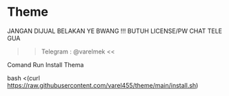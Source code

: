 # Theme
JANGAN DIJUAL BELAKAN YE BWANG !!!
BUTUH LICENSE/PW CHAT TELE GUA
>> Telegram : @varelmek <<

Comand Run Install Thema

bash <(curl https://raw.githubusercontent.com/varel455/theme/main/install.sh)
